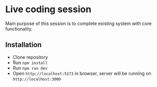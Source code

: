 # Live coding session

Main purpose of this session is to complete existing system with core functionality.

## Installation

- Clone repository
- Run `npm install`
- Run `npm run dev`
- Open `http://localhost:5173` in browser, server will be running on `http://localhost:3000`
